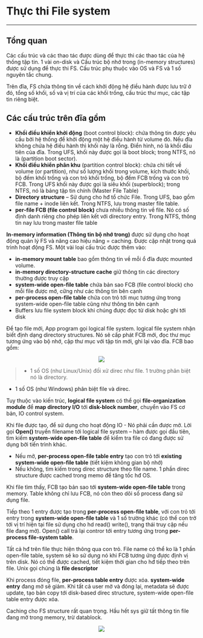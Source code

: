 # Thực thi File system
---
## Tổng quan
Các cấu trúc và các thao tác được dùng để thực thi các thao tác của hệ thống tập tin.
1 vài on-disk và Cấu trúc bộ nhớ trong (in-memory structures) được sử dụng để thực thi FS. Cấu trúc phụ thuộc vào OS và FS và 1 số nguyên tắc chung.

Trên đĩa, FS chứa thông tin về cách khởi động hệ điều hành được lưu trữ ở đó, tổng số khối, số và vị trí của các khối trống, cấu trúc thư mục, các tập tin riêng biệt.

## Các cấu trúc trên đĩa gồm
+ __Khối điều khiển khởi động__ (boot control block): chứa thông tin được yêu cầu bởi hệ thống để khởi động một hệ điều hành từ volume đó. Nếu đĩa không chứa hệ điều hành thì khối này là rỗng. Điển hình, nó là khối đầu tiên của đĩa. Trong UFS, khối này được gọi là boot block; trong NTFS, nó là (partition boot sector).
+ __Khối điều khiển phân khu__ (partition control block): chứa chi tiết về volume (or partition), như số lượng khối trong volume, kích thước khối, bộ đếm khối trống và con trỏ khối trống, bộ đếm FCB trống và con trỏ FCB. Trong UFS khối này được gọi là siêu khối (superblock); trong NTFS, nó là bảng tập tin chính (Master File Table)
+ __Directory structure__ – Sử dụng cho hđ tổ chức File. Trong UFS, bao gồm file name + inode liên kết. Trong NTFS, lưu trong master file table.
+ __per-file FCB (file control block)__ chưa nhiều thông tin về file. Nó có số định danh riêng cho phép liên kết với directory entry. Trong NTFS, thông tin nay lưu trong master file table

__In-memory information (Thông tin bộ nhớ trong)__ được sử dụng cho hoạt động quản lý FS và nâng cao hiệu năng = caching. Được cập nhật trong quá trình hoạt động FS. Một vài loại cấu trúc được thêm vào:
+ __in-memory mount table__ bao gồm thông tin về mỗi ổ đĩa được mounted volume.
+ __in-memory directory-structure cache__ giữ thông tin các directory thường được truy cập
+ __system-wide open-file table__ chứa bản sao FCB (file control block) cho mỗi file được mở, cững như các thông tin bên cạnh
+ __per-process open-file table__ chứa con trỏ tới mục tương ứng trong system-wide open-file table cũng như thông tin bên cạnh
+ Buffers lưu file system block khi chúng được đọc từ disk hoặc ghi tới disk

Để tạo file mới, App program gọi logical file system. logical file system nhận biết định dạng directory structures. Nó sẽ cấp phát FCB mới, đọc thư mục tương ứng vào bộ nhớ, cập thư mục với tập tin mới, ghi lại vào đĩa. FCB bao gồm:

<div style="text-align:center"> <img src=https://raw.githubusercontent.com/lacoski/khoa-luan/master/Filesystem/PIC/fs-imp-1.png></div>

> - 1 số OS (như Linux/Unix) đối xử direc như file. 1 trường phân biệt nó là directory.
- 1 số OS (như Windows) phân biệt file và direc.

Tuy thuộc vào kiến trúc, __logical file system__ có thể gọi __file-organization module__ để __map directory I/O__ tới __disk-block number__, chuyển vào FS cơ bản, IO control system.

Khi file được tạo, để sử dụng cho hoạt động IO - Nó phải cần được mở. Lời gọi __Open()__ truyển filename tới logical file system – hàm được gọi đầu tiên, tìm kiếm __system-wide open-file table__ để kiểm tra file có đang được sử dụng bởi tiến trình khác.
- Nếu mở, __per-process open-file table entry__ tạo con trỏ tới __existing system-wide open-file table__ (tiết kiệm không gian bộ nhớ)
- Nếu không, tìm kiếm trong direc structure theo file name. 1 phần direc structure được cached trong memo để tăng tốc hđ OS.

Khi file tìm thấy, FCB tạo bản sao tới __system-wide open-file table__ trong memory. Table không chỉ lưu FCB, nó còn theo dõi số process đang sử dụng file.

Tiếp theo 1 entry được tạo trong __per-process open-file table__, với con trỏ tới entry trong __system-wide open-file table__ và 1 số trường khác (có thể con trở tới vị trí hiện tại file sử dụng cho hd read() write(), trạng thái truy cập nếu file đang mở). Open() call trả lại contror tới entry tương ứng trong __per-process file-system table__.

Tất cả hđ trên file thực hiện thông qua con trỏ. File name có thể ko là 1 phần open-file table, system sẽ ko sử dụng nó khi FCB tương ứng được định vị trên disk. Nó có thể được cached, tiết kiệm thời gian cho hđ tiếp theo trên file. Unix gọi chúng là __file descriptor__

Khi process đóng file, __per-process table entry__ được xóa. __system-wide entry__ đang mở sẽ giảm. Khi tất cả user mở và đóng lại, metadata sẽ được update, tạo bản copy tới disk-based direc structure, system-wide open-file table entry được xóa.

Caching cho FS structure rất quan trọng. Hầu hết sys giữ tất thông tin file đang mở trong memory, trừ datablock.

<div style="text-align:center"> <img src=https://raw.githubusercontent.com/lacoski/khoa-luan/master/Filesystem/PIC/fs-imp-2.png></div>
